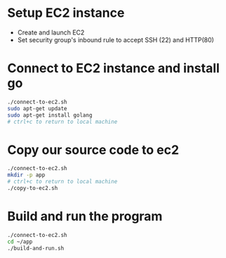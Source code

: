 # Setup EC2 instance

* Create and launch EC2
* Set security group's inbound rule to accept SSH (22) and HTTP(80)

# Connect to EC2 instance and install go

```bash
./connect-to-ec2.sh
sudo apt-get update
sudo apt-get install golang
# ctrl+c to return to local machine
```

# Copy our source code to ec2

```bash
./connect-to-ec2.sh
mkdir -p app
# ctrl+c to return to local machine
./copy-to-ec2.sh
```

# Build and run the program
```bash
./connect-to-ec2.sh
cd ~/app
./build-and-run.sh
```